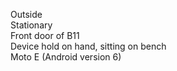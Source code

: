 Outside<br />
Stationary<br />
Front door of B11<br />
Device hold on hand, sitting on bench<br />
Moto E (Android version 6)

